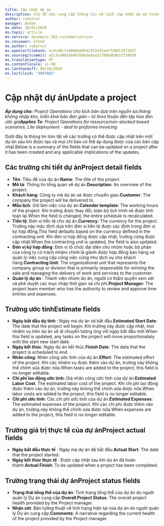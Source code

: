 ```yaml
---
title: Cập nhật dự án
description: Chủ đề này cung cấp thông tin về cách cập nhật dự án trong Project Operations.
author: ruhercul
manager: Annbe
ms.date: 10/01/2020
ms.topic: article
ms.service: dynamics-365-customerservice
ms.reviewer: kfend
ms.author: ruhercul
ms.openlocfilehash: 5c9cd0c7c6886bd454c5f2ef2ae7f20d1707293f
ms.sourcegitcommit: a2c3cd49a3b667b8b5edaa31788b4b9b1f728d78
ms.translationtype: HT
ms.contentlocale: vi-VN
ms.lasthandoff: 09/28/2020
ms.locfileid: "3897882"
---
```

# <a name="update-a-project"></a><span data-ttu-id="ded64-103">Cập nhật dự án</span><span class="sxs-lookup"><span data-stu-id="ded64-103">Update a project</span></span>

<span data-ttu-id="ded64-104">_**Áp dụng cho:** Project Operations cho kịch bản dựa trên nguồn lực/hàng không nhập kho, triển khai bản đơn giản – từ thỏa thuận đến lập hóa đơn ước giá_</span><span class="sxs-lookup"><span data-stu-id="ded64-104">_**Applies To:** Project Operations for resource/non-stocked based scenarios, Lite deployment - deal to proforma invoicing_</span></span>

<span data-ttu-id="ded64-105">Dưới đây là thông tin tóm tắt về các trường có thể được cập nhật trên một dự án sau khi được tạo và mọi chỉ báo có thể áp dụng được của các bản cập nhật.</span><span class="sxs-lookup"><span data-stu-id="ded64-105">Below is a summary of the fields that can be updated on a project after it has been created and any applicable implications of the updates.</span></span>

## <a name="project-detail-fields"></a><span data-ttu-id="ded64-106">Các trường chi tiết dự án</span><span class="sxs-lookup"><span data-stu-id="ded64-106">Project detail fields</span></span>

- <span data-ttu-id="ded64-107">**Tên**: Tiêu đề của dự án.</span><span class="sxs-lookup"><span data-stu-id="ded64-107">**Name**: The title of the project.</span></span>
- <span data-ttu-id="ded64-108">**Mô tả**: Thông tin tổng quan về dự án.</span><span class="sxs-lookup"><span data-stu-id="ded64-108">**Description**: An overview of the project.</span></span>
- <span data-ttu-id="ded64-109">**Khách hàng**: Công ty mà dự án sẽ được chuyển giao.</span><span class="sxs-lookup"><span data-stu-id="ded64-109">**Customer**: The company the project will be delivered to.</span></span>
- <span data-ttu-id="ded64-110">**Mẫu lịch**: Giờ làm việc của dự án.</span><span class="sxs-lookup"><span data-stu-id="ded64-110">**Calendar template**: The working hours of the project.</span></span> <span data-ttu-id="ded64-111">Khi trường được thay đổi, toàn bộ lịch trình sẽ được tính toán lại.</span><span class="sxs-lookup"><span data-stu-id="ded64-111">When the field is changed, the entire schedule is recalculated.</span></span>
- <span data-ttu-id="ded64-112">**Tiền tệ**: Đơn vị tiền tệ cho dự án.</span><span class="sxs-lookup"><span data-stu-id="ded64-112">**Currency**: The currency for the project.</span></span> <span data-ttu-id="ded64-113">Trường này mặc định dựa trên đơn vị tiền tệ được xác định trong đơn vị ký hợp đồng.</span><span class="sxs-lookup"><span data-stu-id="ded64-113">This field defaults based on the currency defined in the contracting unit.</span></span> <span data-ttu-id="ded64-114">Khi đơn vị hợp đồng được cập nhật, trường cũng được cập nhật.</span><span class="sxs-lookup"><span data-stu-id="ded64-114">When the contracting unit is updated, the field is also updated.</span></span>
- <span data-ttu-id="ded64-115">**Đơn vị ký hợp đồng**: Đơn vị tổ chức đại diện cho nhóm hoặc bộ phận của công ty có trách nhiệm chính là giành được hợp đồng bán hàng và quản lý việc cung cấp công việc cũng như dịch vụ cho khách hàng.</span><span class="sxs-lookup"><span data-stu-id="ded64-115">**Contracting Unit**: The organizational unit that represents the company group or division that is primarily responsible for winning the sale and managing the delivery of work and services to the customer.</span></span> 
- <span data-ttu-id="ded64-116">**Quản lý dự án** : Thành viên nhóm dự án, người có thẩm quyền xem xét và phê duyệt các mục nhập thời gian và chi phí.</span><span class="sxs-lookup"><span data-stu-id="ded64-116">**Project Manager**: The project team member who has the authority to review and approve time entries and expenses.</span></span>

## <a name="estimate-fields"></a><span data-ttu-id="ded64-117">Trường ước tính</span><span class="sxs-lookup"><span data-stu-id="ded64-117">Estimate fields</span></span>

- <span data-ttu-id="ded64-118">**Ngày bắt đầu dự tính** : Ngày mà dự án sẽ bắt đầu.</span><span class="sxs-lookup"><span data-stu-id="ded64-118">**Estimated Start Date**: The date that the project will begin.</span></span> <span data-ttu-id="ded64-119">Khi trường này được cập nhật, mọi nhiệm vụ trên dự án sẽ di chuyển tương ứng với ngày bắt đầu mới.</span><span class="sxs-lookup"><span data-stu-id="ded64-119">When this field is updated, any tasks on the project will move proportionately with the start new start date.</span></span>
- <span data-ttu-id="ded64-120">**Ngày kết thúc**: Ngày dự án kết thúc.</span><span class="sxs-lookup"><span data-stu-id="ded64-120">**Finish Date**: The date that the project is scheduled to end.</span></span>
- <span data-ttu-id="ded64-121">**Nhân công**: Nhân công ước tính của dự án.</span><span class="sxs-lookup"><span data-stu-id="ded64-121">**Effort**: The estimated effort of the project.</span></span> <span data-ttu-id="ded64-122">Khi các nhiệm vụ được thêm vào dự án, trường này không thể chỉnh sửa được nữa.</span><span class="sxs-lookup"><span data-stu-id="ded64-122">When tasks are added to the project, this field is no longer editable.</span></span>
- <span data-ttu-id="ded64-123">**Chi phí lao động ước tính**: Giá nhân công ước tính của dự án.</span><span class="sxs-lookup"><span data-stu-id="ded64-123">**Estimated Labor Cost**: The estimated labor cost of the project.</span></span> <span data-ttu-id="ded64-124">Khi chi phí lao động được thêm vào dự án, trường này không thể chỉnh sửa được nữa.</span><span class="sxs-lookup"><span data-stu-id="ded64-124">When labor costs are added to the project, this field is no longer editable.</span></span>
- <span data-ttu-id="ded64-125">**Chi phí ước tính**: Các chi phí ước tính của dự án.</span><span class="sxs-lookup"><span data-stu-id="ded64-125">**Estimated Expenses**: The estimated expenses of the project.</span></span> <span data-ttu-id="ded64-126">Khi các chi phí được thêm vào dự án, trường này không thể chỉnh sửa được nữa.</span><span class="sxs-lookup"><span data-stu-id="ded64-126">When expenses are added to the project, this field is no longer editable.</span></span>

## <a name="project-actual-fields"></a><span data-ttu-id="ded64-127">Trường giá trị thực tế của dự án</span><span class="sxs-lookup"><span data-stu-id="ded64-127">Project actual fields</span></span>
- <span data-ttu-id="ded64-128">**Ngày bắt đầu thực tế** : Ngày mà dự án đã bắt đầu.</span><span class="sxs-lookup"><span data-stu-id="ded64-128">**Actual Start**: The date that the project started.</span></span>
- <span data-ttu-id="ded64-129">**Ngày kết thúc thực tế** : Được cập nhật sau khi dự án đã hoàn thành.</span><span class="sxs-lookup"><span data-stu-id="ded64-129">**Actual Finish**: To be updated when a project has been completed.</span></span>

## <a name="project-status-fields"></a><span data-ttu-id="ded64-130">Trường trạng thái dự án</span><span class="sxs-lookup"><span data-stu-id="ded64-130">Project status fields</span></span>

- <span data-ttu-id="ded64-131">**Trạng thái tổng thể của dự án**: Tình trạng tổng thể của dự án do người quản lý Dự án cung cấp.</span><span class="sxs-lookup"><span data-stu-id="ded64-131">**Overall Project Status**: The overall project health provided by the Project manager.</span></span>
- <span data-ttu-id="ded64-132">**Nhận xét**: Bản tường thuật về tình trạng hiện tại của dự án do người quản lý Dự án cung cấp.</span><span class="sxs-lookup"><span data-stu-id="ded64-132">**Comments**: A narrative regarding the current health of the project provided by the Project manager.</span></span>

